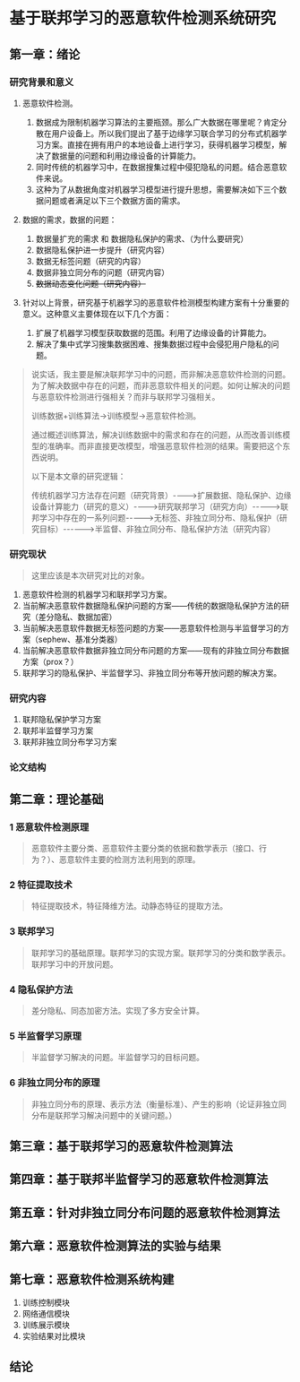 # 基于联邦学习的恶意软件检测系统研究

## 第一章：绪论

### 研究背景和意义

1. 恶意软件检测。

   1. 数据成为限制机器学习算法的主要瓶颈。那么广大数据在哪里呢？肯定分散在用户设备上。所以我们提出了基于边缘学习联合学习的分布式机器学习方案。直接在拥有用户的本地设备上进行学习，获得机器学习模型，解决了数据量的问题和利用边缘设备的计算能力。
   2. 同时传统的机器学习中，在数据搜集过程中侵犯隐私的问题。结合恶意软件来说。
   3. 这种为了从数据角度对机器学习模型进行提升思想，需要解决如下三个数据问题或者满足以下三个数据方面的需求。
2. 数据的需求，数据的问题：

   1. 数据量扩充的需求 和 数据隐私保护的需求、（为什么要研究）
   2. 数据隐私保护进一步提升（研究内容）
   3. 数据无标签问题（研究的内容）
   4. 数据非独立同分布的问题（研究内容）
   5. ~~数据动态变化问题（研究内容）~~
3. 针对以上背景，研究基于机器学习的恶意软件检测模型构建方案有十分重要的意义。这种意义主要体现在以下几个方面：

   1. 扩展了机器学习模型获取数据的范围。利用了边缘设备的计算能力。
   2. 解决了集中式学习搜集数据困难、搜集数据过程中会侵犯用户隐私的问题。

> 说实话，我主要是解决联邦学习中的问题，而非解决恶意软件检测的问题。为了解决数据中存在的问题，而非恶意软件相关的问题。如何让解决的问题与恶意软件检测进行强相关？而非与联邦学习强相关。
>
> 训练数据+训练算法->训练模型->恶意软件检测。
>
> 通过概述训练算法，解决训练数据中的需求和存在的问题，从而改善训练模型的准确率。而非直接更改模型，增强恶意软件检测的结果。需要把这个东西说明。
>
> 以下是本文章的研究逻辑：
>
> 传统机器学习方法存在问题（研究背景）---->扩展数据、隐私保护、边缘设备计算能力（研究的意义）---->研究联邦学习（研究方向）----->联邦学习中存在的一系列问题----->无标签、非独立同分布、隐私保护（研究目标）------>半监督、非独立同分布、隐私保护方法（研究内容）

### 研究现状

> 这里应该是本次研究对比的对象。

1. 恶意软件检测的机器学习和联邦学习方案。
2. 当前解决恶意软件数据隐私保护问题的方案——传统的数据隐私保护方法的研究（差分隐私、数据加密）
3. 当前解决恶意软件数据无标签问题的方案——恶意软件检测与半监督学习的方案（sephew、基准分类器）
4. 当前解决恶意软件数据非独立同分布问题的方案——现有的非独立同分布数据方案（prox？）
5. 联邦学习的隐私保护、半监督学习、非独立同分布等开放问题的解决方案。

### 研究内容

1. 联邦隐私保护学习方案
2. 联邦半监督学习方案
3. 联邦非独立同分布学习方案

### 论文结构

## 第二章：理论基础

### 1 恶意软件检测原理

> 恶意软件主要分类、恶意软件主要分类的依据和数学表示（接口、行为？）、恶意软件主要的检测方法利用到的原理。

### 2 特征提取技术

> 特征提取技术，特征降维方法。动静态特征的提取方法。

### 3 联邦学习

> 联邦学习的基础原理。联邦学习的实现方案。联邦学习的分类和数学表示。联邦学习中的开放问题。

### 4 隐私保护方法

> 差分隐私、同态加密方法。实现了多方安全计算。

### 5 半监督学习原理

> 半监督学习解决的问题。半监督学习的目标问题。

### 6 非独立同分布的原理

> 非独立同分布的原理、表示方法（衡量标准）、产生的影响（论证非独立同分布是联邦学习解决问题中的关键问题。）

## 第三章：基于联邦学习的恶意软件检测算法

## 第四章：基于联邦半监督学习的恶意软件检测算法

## 第五章：针对非独立同分布问题的恶意软件检测算法

## 第六章：恶意软件检测算法的实验与结果

## 第七章：恶意软件检测系统构建

1. 训练控制模块
2. 网络通信模块
3. 训练展示模块
4. 实验结果对比模块

## 结论

